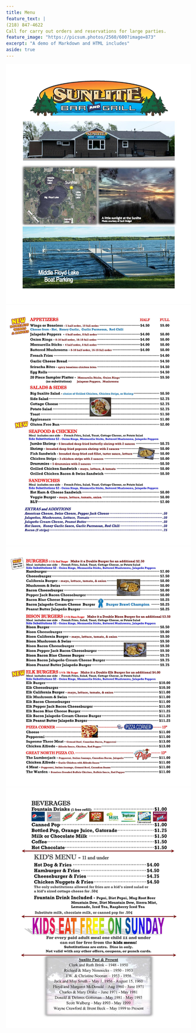 ```yaml
---
title: Menu
feature_text: |
(218) 847-4622
Call for carry out orders and reservations for large parties.
feature_image: "https://picsum.photos/2560/600?image=873"
excerpt: "A demo of Markdown and HTML includes"
aside: true
---
```



<img src="\assets\menu_page1.jpg">
<img src="\assets\menu_page2.jpg">
<img src="\assets\menu_page3.jpg">
<img src="\assets\menu_page4.jpg">



